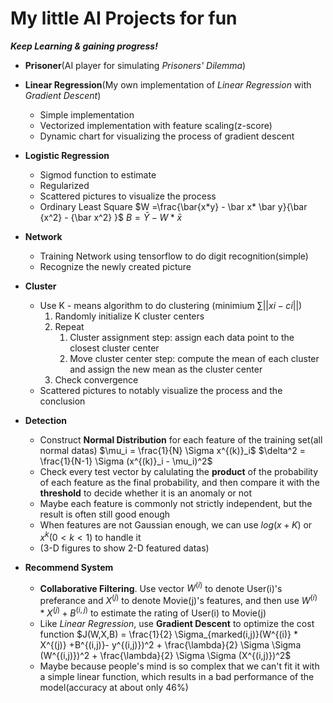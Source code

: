 # My little AI Projects for fun

***Keep Learning & gaining progress!***

- **Prisoner**(AI player for simulating *Prisoners' Dilemma*)
- **Linear Regression**(My own implementation of *Linear Regression* with *Gradient Descent*)

  - Simple implementation
  - Vectorized implementation with feature scaling(z-score)
  - Dynamic chart for visualizing the process of  gradient descent
- **Logistic Regression**

  - Sigmod function to estimate
  - Regularized
  - Scattered pictures to visualize the process
  - Ordinary Least Square
    $W =\frac{\bar{x*y} - \bar x* \bar y}{\bar {x^2} - {\bar x^2} }$
    $B = \bar Y - W * \bar{x}$
- **Network**

  - Training Network using tensorflow to do digit recognition(simple)
  - Recognize the newly created picture
- **Cluster**

  - Use K - means algorithm to do clustering (minimium $\sum ||xi-ci||$)
    1. Randomly initialize K cluster centers
    2. Repeat
       1. Cluster assignment step: assign each data point to the closest cluster center
       2. Move cluster center step: compute the mean of each cluster and assign the new mean as the cluster center
    3. Check convergence
  - Scattered pictures to notably visualize the process and the conclusion
- **Detection**

  - Construct **Normal Distribution** for each feature of the training set(all normal datas)
    $\mu_i = \frac{1}{N} \Sigma x^{(k)}_i$
    $\delta^2 = \frac{1}{N-1} \Sigma (x^{(k)}_i - \mu_i)^2$
  - Check every test vector by calulating the **product** of the probability of each feature as the final probability, and then compare it with the **threshold** to decide whether it is an anomaly or not
  - Maybe each feature is commonly not strictly independent, but the result is often still good enough
  - When features are not Gaussian enough, we can use $log(x+K)$ or $x^k(0<k<1)$ to handle it
  - (3-D figures to show 2-D featured datas)
- **Recommend System**

  - **Collaborative Filtering**. Use vector $W^{(i)}$ to denote User(i)'s preferance and $X^{(j)}$ to denote Movie(j)'s features, and then use $W^{(i)} * X^{(j)} + B^{(i,j)}$ to estimate the rating of User(i) to Movie(j) 
  - Like *Linear Regression*, use **Gradient Descent** to optimize the cost function
    $J(W,X,B) = \frac{1}{2} \Sigma_{marked(i,j)}(W^{(i)} * X^{(j)} +B^{(i,j)}- y^{(i,j)})^2 + \frac{\lambda}{2} \Sigma \Sigma (W^{(i,j)})^2 + \frac{\lambda}{2} \Sigma \Sigma (X^{(i,j)})^2$
  - Maybe because people's mind is so complex that we can't fit it with a simple linear function, which results in a bad performance of the model(accuracy at about only 46%) 
